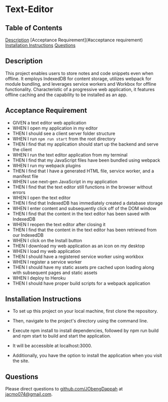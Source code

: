 # Text-Editor

## Table of Contents

  [Description](#description)
  [Acceptance Requirement](#acceptance requirement)
  [Installation Instructions](#installation-instructions)
  [Questions](#questions)

## Description

  This project enables users to store notes and code snippets even when offline. It employs IndexedDB for content storage, utilizes webpack for module bundling, and leverages service workers and Workbox for offline functionality. Characteristic of a progressive web application, it features offline caching and the capability to be installed as an app.

## Acceptance Requirement

* GIVEN a text editor web application
* WHEN I open my application in my editor
* THEN I should see a client server folder structure
* WHEN I run `npm run start` from the root directory
* THEN I find that my application should start up the backend and serve the client
* WHEN I run the text editor application from my terminal
* THEN I find that my JavaScript files have been bundled using webpack
* WHEN I run my webpack plugins
* THEN I find that I have a generated HTML file, service worker, and a manifest file
* WHEN I use next-gen JavaScript in my application
* THEN I find that the text editor still functions in the browser without errors
* WHEN I open the text editor
* THEN I find that IndexedDB has immediately created a database storage
* WHEN I enter content and subsequently click off of the DOM window
* THEN I find that the content in the text editor has been saved with IndexedDB
* WHEN I reopen the text editor after closing it
* THEN I find that the content in the text editor has been retrieved from our IndexedDB
* WHEN I click on the Install button
* THEN I download my web application as an icon on my desktop
* WHEN I load my web application
* THEN I should have a registered service worker using workbox
* WHEN I register a service worker
* THEN I should have my static assets pre cached upon loading along with subsequent pages and static assets
* WHEN I deploy to Heroku
* THEN I should have proper build scripts for a webpack application

## Installation Instructions

* To set up this project on your local machine, first clone the repository.

* Then, navigate to the project's directory using the command line.

* Execute npm install to install dependencies, followed by npm run build and npm start to build and start the application.

* It will be accessible at localhost:3000.

* Additionally, you have the option to install the application when you visit the site.

## Questions

  Please direct questions to [github.com/JObengDappah](github.com/jObengDappah) at [jacmo074@gmail.com](jacmo074@gmail.com).
